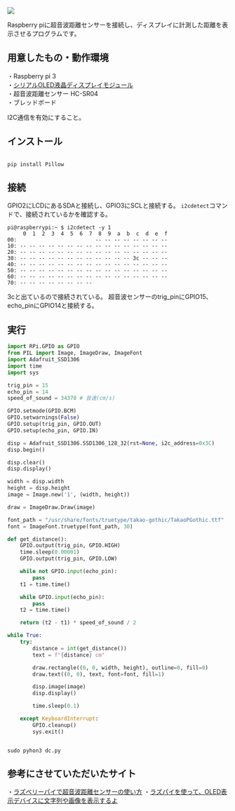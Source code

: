 ![](https://img.shields.io/github/repo-size/Nagomiji/LCD-displays-distance-measured-by-ultrasonic-sensor)


Raspberry piに超音波距離センサーを接続し、ディスプレイに計測した距離を表示させるプログラムです。
## 用意したもの・動作環境
・Raspberry pi 3<br>
・[シリアルOLED液晶ディスプレイモジュール](https://amzn.asia/d/0ixCi5Gz)<br>
・超音波距離センサー HC-SR04<br>
・ブレッドボード

I2C通信を有効にすること。

## インストール
```

pip install Pillow

```

## 接続
GPIO2にLCDにあるSDAと接続し、GPIO3にSCLと接続する。
`i2cdetect`コマンドで、接続されているかを確認する。
```
pi@raspberrypi:~ $ i2cdetect -y 1
     0  1  2  3  4  5  6  7  8  9  a  b  c  d  e  f
00:                         -- -- -- -- -- -- -- --
10: -- -- -- -- -- -- -- -- -- -- -- -- -- -- -- --
20: -- -- -- -- -- -- -- -- -- -- -- -- -- -- -- --
30: -- -- -- -- -- -- -- -- -- -- -- -- 3c -- -- --
40: -- -- -- -- -- -- -- -- -- -- -- -- -- -- -- --
50: -- -- -- -- -- -- -- -- -- -- -- -- -- -- -- --
60: -- -- -- -- -- -- -- -- -- -- -- -- -- -- -- --
70: -- -- -- -- -- -- -- --
```
3cと出ているので接続されている。
超音波センサーのtrig_pinにGPIO15、echo_pinにGPIO14と接続する。

## 実行
```python
import RPi.GPIO as GPIO
from PIL import Image, ImageDraw, ImageFont
import Adafruit_SSD1306
import time
import sys

trig_pin = 15
echo_pin = 14
speed_of_sound = 34370 # 音速(cm/s)

GPIO.setmode(GPIO.BCM)
GPIO.setwarnings(False)
GPIO.setup(trig_pin, GPIO.OUT)
GPIO.setup(echo_pin, GPIO.IN)

disp = Adafruit_SSD1306.SSD1306_128_32(rst=None, i2c_address=0x3C)
disp.begin()

disp.clear()
disp.display()

width = disp.width
height = disp.height
image = Image.new('1', (width, height))

draw = ImageDraw.Draw(image)

font_path = "/usr/share/fonts/truetype/takao-gothic/TakaoPGothic.ttf"
font = ImageFont.truetype(font_path, 30)

def get_distance():
    GPIO.output(trig_pin, GPIO.HIGH)
    time.sleep(0.00001)
    GPIO.output(trig_pin, GPIO.LOW)

    while not GPIO.input(echo_pin):
        pass
    t1 = time.time()

    while GPIO.input(echo_pin):
        pass
    t2 = time.time()

    return (t2 - t1) * speed_of_sound / 2

while True:
    try:
        distance = int(get_distance())
        text = f"{distance} cm"

        draw.rectangle((0, 0, width, height), outline=0, fill=0)
        draw.text((0, 0), text, font=font, fill=1)

        disp.image(image)
        disp.display()

        time.sleep(0.1)

    except KeyboardInterrupt:
        GPIO.cleanup()
        sys.exit()
```
```

sudo pyhon3 dc.py

```
## 参考にさせていただいたサイト
・[ラズベリーパイで超音波距離センサーの使い方](https://raspi-school.com/ultrasonic-sensor/)
・[ラズパイを使って、OLED表示デバイスに文字列や画像を表示するよ](https://zenn.dev/kotaproj/articles/6f08ea43cd4dda8e0d2f)
